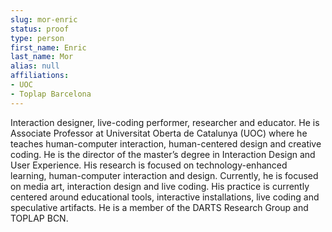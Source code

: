 ```yaml
---
slug: mor-enric
status: proof
type: person
first_name: Enric
last_name: Mor
alias: null
affiliations:
- UOC
- Toplap Barcelona
---
```


Interaction designer, live-coding performer, researcher and educator. He is Associate Professor at Universitat Oberta de Catalunya (UOC) where he teaches human-computer interaction, human-centered design and creative coding. He is the director of the master’s degree in Interaction Design and User Experience. His research is focused on technology-enhanced learning, human-computer interaction and design. Currently, he is focused on media art, interaction design and live coding. His practice is currently centered around educational tools, interactive installations, live coding and speculative artifacts. He is a member of the DARTS Research Group and TOPLAP BCN.

